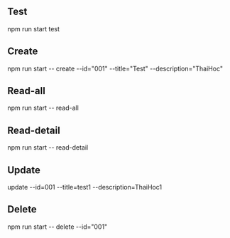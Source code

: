 ## Test
npm run start test

## Create 
npm run start -- create --id="001" --title="Test" --description="ThaiHoc"

## Read-all
npm run start -- read-all

## Read-detail
npm run start -- read-detail

## Update
update --id=001 --title=test1 --description=ThaiHoc1

## Delete
npm run start -- delete --id="001"